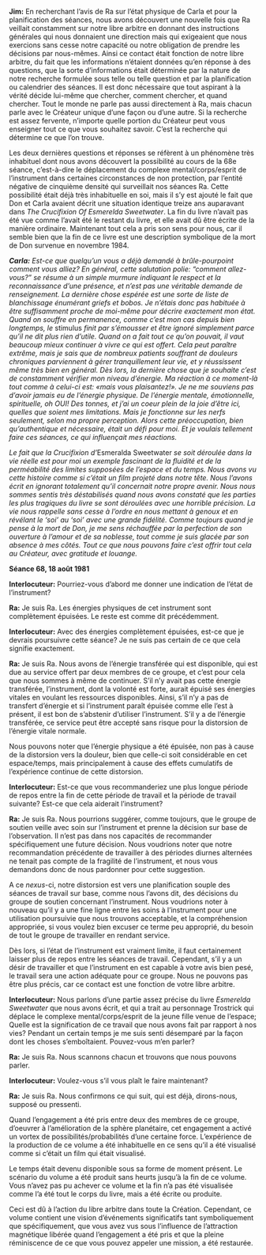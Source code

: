 <p><strong>Jim:</strong> En recherchant l’avis de Ra sur l’état physique de Carla et pour la planification des séances, nous avons découvert une nouvelle fois que Ra veillait constamment sur notre libre arbitre en donnant des instructions générales qui nous donnaient une direction mais qui exigeaient que nous exercions sans cesse notre capacité ou notre obligation de prendre les décisions par nous-mêmes. Ainsi ce contact était fonction de notre libre arbitre, du fait que les informations n’étaient données qu’en réponse à des questions, que la sorte d’informations était déterminée par la nature de notre recherche formulée sous telle ou telle question et par la planification ou calendrier des séances. Il est donc nécessaire que tout aspirant à la vérité décide lui-même que chercher, comment chercher, et quand chercher. Tout le monde ne parle pas aussi directement à Ra, mais chacun parle avec le Créateur unique d’une façon ou d’une autre. Si la recherche est assez fervente, n’importe quelle portion du Créateur peut vous enseigner tout ce que vous souhaitez savoir. C’est la recherche qui détermine ce que l’on trouve.</p>
<p>Les deux dernières questions et réponses se réfèrent à un phénomène très inhabituel dont nous avons découvert la possibilité au cours de la 68e séance, c’est-à-dire le déplacement du complexe mental/corps/esprit de l’instrument dans certaines circonstances de non protection, par l’entité négative de cinquième densité qui surveillait nos séances Ra. Cette possibilité était déjà très inhabituelle en soi, mais il s’y est ajouté le fait que Don et Carla avaient décrit une situation identique treize ans auparavant dans <em>The Crucifixion Of Esmerelda Sweetwater</em>. La fin du livre n’avait pas été vue comme l’avait été le restant du livre, et elle avait dû être écrite de la manière ordinaire. Maintenant tout cela a pris son sens pour nous, car il semble bien que la fin de ce livre est une description symbolique de la mort de Don survenue en novembre 1984.</p>
<p><em><strong>Carla:</strong> Est-ce que quelqu’un vous a déjà demandé à brûle-pourpoint comment vous alliez? En général, cette salutation polie: “comment allez-vous?” se résume à un simple murmure indiquant le respect et la reconnaissance d’une présence, et n’est pas une véritable demande de renseignement. La dernière chose espérée est une sorte de liste de blanchissage énumérant griefs et bobos. Je n’étais donc pas habituée à être suffisamment proche de moi-même pour décrire exactement mon état. Quand on souffre en permanence, comme c’est mon cas depuis bien longtemps, le </em>stimulus<em> finit par s’émousser et être ignoré simplement parce qu’il ne dit plus rien d’utile. Quand on a fait tout ce qu’on pouvait, il vaut beaucoup mieux continuer à vivre ce qui est offert. Cela peut paraître extrême, mais je sais que de nombreux patients souffrant de douleurs chroniques parviennent à gérer tranquillement leur vie, et y réussissent même très bien en général. Dès lors, la dernière chose que je souhaite c’est de constamment vérifier mon niveau d’énergie. Ma réaction à ce moment-là tout comme à celui-ci est: «mais vous plaisantez!». Je ne me souviens pas d’avoir jamais eu de l’énergie physique. De l’énergie mentale, émotionnelle, spirituelle, oh OUI! Des tonnes, et j’ai un coeur plein de la joie d’être ici, quelles que soient mes limitations. Mais je fonctionne sur les nerfs seulement, selon ma propre perception. Alors cette préoccupation, bien qu’authentique et nécessaire, était un défi pour moi. Et je voulais tellement faire ces séances, ce qui influençait mes réactions.</em></p>
<p><em>Le fait que la Crucifixion d’</em>Esmeralda Sweetwater<em> se soit déroulée dans la vie réelle est pour moi un exemple fascinant de la fluidité et de la perméabilité des limites supposées de l’espace et du temps. Nous avons vu cette histoire comme si c’était un film projeté dans notre tête. Nous l’avons écrit en ignorant totalement qu’il concernait notre propre avenir. Nous nous sommes sentis très déstabilisés quand nous avons constaté que les parties les plus tragiques du livre se sont déroulées avec une horrible précision. La vie nous rappelle sans cesse à l’ordre en nous mettant à genoux et en révélant le ‘soi’ au ‘soi’ avec une grande fidélité. Comme toujours quand je pense à la mort de Don, je me sens réchauffée par la perfection de son ouverture à l’amour et de sa noblesse, tout comme je suis glacée par son absence à mes côtés. Tout ce que nous pouvons faire c’est offrir tout cela au Créateur, avec gratitude et louange.</em></p>
<p><strong>Séance 68, 18 août 1981</strong></p>
<p><strong>Interlocuteur:</strong> Pourriez-vous d’abord me donner une indication de l’état de l’instrument?</p>
<p><strong>Ra:</strong> Je suis Ra. Les énergies physiques de cet instrument sont complètement épuisées. Le reste est comme dit précédemment.</p>
<p><strong>Interlocuteur:</strong> Avec des énergies complètement épuisées, est-ce que je devrais poursuivre cette séance? Je ne suis pas certain de ce que cela signifie exactement.</p>
<p><strong>Ra:</strong> Je suis Ra. Nous avons de l’énergie transférée qui est disponible, qui est due au service offert par deux membres de ce groupe, et c’est pour cela que nous sommes à même de continuer. S’il n’y avait pas cette énergie transférée, l’instrument, dont la volonté est forte, aurait épuisé ses énergies vitales en voulant les ressources disponibles. Ainsi, s’il n’y a pas de transfert d’énergie et si l’instrument paraît épuisée comme elle l’est à présent, il est bon de s’abstenir d’utiliser l’instrument. S’il y a de l’énergie transférée, ce service peut être accepté sans risque pour la distorsion de l’énergie vitale normale.</p>
<p>Nous pouvons noter que l’énergie physique a été épuisée, non pas à cause de la distorsion vers la douleur, bien que celle-ci soit considérable en cet espace/temps, mais principalement à cause des effets cumulatifs de l’expérience continue de cette distorsion.</p>
<p><strong>Interlocuteur:</strong> Est-ce que vous recommanderiez une plus longue période de repos entre la fin de cette période de travail et la période de travail suivante? Est-ce que cela aiderait l’instrument?</p>
<p><strong>Ra:</strong> Je suis Ra. Nous pourrions suggérer, comme toujours, que le groupe de soutien veille avec soin sur l’instrument et prenne la décision sur base de l’observation. Il n’est pas dans nos capacités de recommander spécifiquement une future décision. Nous voudrions noter que notre recommandation précédente de travailler à des périodes diurnes alternées ne tenait pas compte de la fragilité de l’instrument, et nous vous demandons donc de nous pardonner pour cette suggestion.</p>
<p>A ce <em>nexus</em>-ci, notre distorsion est vers une planification souple des séances de travail sur base, comme nous l’avons dit, des décisions du groupe de soutien concernant l’instrument. Nous voudrions noter à nouveau qu’il y a une fine ligne entre les soins à l’instrument pour une utilisation poursuivie que nous trouvons acceptable, et la compréhension appropriée, si vous voulez bien excuser ce terme peu approprié, du besoin de tout le groupe de travailler en rendant service.</p>
<p>Dès lors, si l’état de l’instrument est vraiment limite, il faut certainement laisser plus de repos entre les séances de travail. Cependant, s’il y a un désir de travailler et que l’instrument en est capable à votre avis bien pesé, le travail sera une action adéquate pour ce groupe. Nous ne pouvons pas être plus précis, car ce contact est une fonction de votre libre arbitre.</p>
<p><strong>Interlocuteur:</strong> Nous parlons d’une partie assez précise du livre <em>Esmerelda Sweetwater</em> que nous avons écrit, et qui a trait au personnage Trostrick qui déplace le complexe mental/corps/esprit de la jeune fille venue de l’espace; Quelle est la signification de ce travail que nous avons fait par rapport à nos vies? Pendant un certain temps je me suis senti désemparé par la façon dont les choses s’emboîtaient. Pouvez-vous m’en parler?</p>
<p><strong>Ra:</strong> Je suis Ra. Nous scannons chacun et trouvons que nous pouvons parler.</p>
<p><strong>Interlocuteur:</strong> Voulez-vous s’il vous plaît le faire maintenant?</p>
<p><strong>Ra:</strong> Je suis Ra. Nous confirmons ce qui suit, qui est déjà, dirons-nous, supposé ou pressenti.</p>
<p>Quand l’engagement a été pris entre deux des membres de ce groupe, d’oeuvrer à l’amélioration de la sphère planétaire, cet engagement a activé un vortex de possibilités/probabilités d’une certaine force. L’expérience de la production de ce volume a été inhabituelle en ce sens qu’il a été visualisé comme si c’était un film qui était visualisé.</p>
<p>Le temps était devenu disponible sous sa forme de moment présent. Le scénario du volume a été produit sans heurts jusqu’à la fin de ce volume. Vous n’avez pas pu achever ce volume et la fin n’a pas été visualisée comme l’a été tout le corps du livre, mais a été écrite ou produite.</p>
<p>Ceci est dû à l’action du libre arbitre dans toute la Création. Cependant, ce volume contient une vision d’événements significatifs tant symboliquement que spécifiquement, que vous avez vus sous l’influence de l’attraction magnétique libérée quand l’engagement a été pris et que la pleine réminiscence de ce que vous pouvez appeler une mission, a été restaurée.</p>
